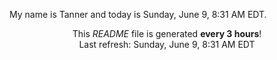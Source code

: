 My name is Tanner and today is Sunday, June 9, 8:31 AM EDT.

<p align="center">This <i>README</i> file is generated <b>every 3 hours</b>!</br>Last refresh: Sunday, June 9, 8:31 AM EDT<br /></p>
